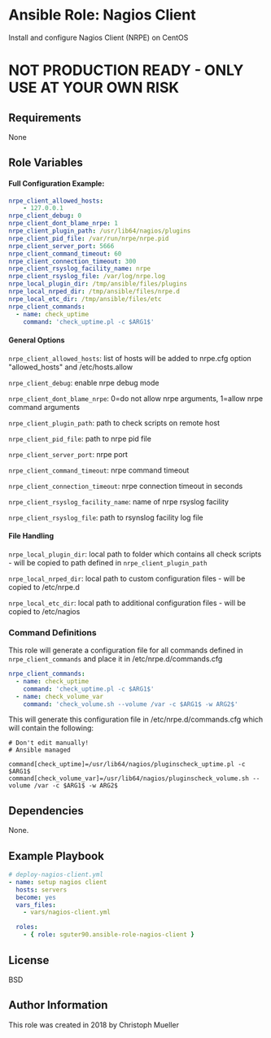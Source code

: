 Ansible Role: Nagios Client
=========

Install and configure Nagios Client (NRPE) on CentOS

# NOT PRODUCTION READY - ONLY USE AT YOUR OWN RISK

Requirements
------------

None

Role Variables
--------------
#### Full Configuration Example:
```yaml
nrpe_client_allowed_hosts:
    - 127.0.0.1
nrpe_client_debug: 0
nrpe_client_dont_blame_nrpe: 1
nrpe_client_plugin_path: /usr/lib64/nagios/plugins
nrpe_client_pid_file: /var/run/nrpe/nrpe.pid
nrpe_client_server_port: 5666
nrpe_client_command_timeout: 60
nrpe_client_connection_timeout: 300
nrpe_client_rsyslog_facility_name: nrpe
nrpe_client_rsyslog_file: /var/log/nrpe.log
nrpe_local_plugin_dir: /tmp/ansible/files/plugins
nrpe_local_nrped_dir: /tmp/ansible/files/nrpe.d
nrpe_local_etc_dir: /tmp/ansible/files/etc
nrpe_client_commands:
  - name: check_uptime
    command: 'check_uptime.pl -c $ARG1$'
```

#### General Options

`nrpe_client_allowed_hosts`: list of hosts will be added to nrpe.cfg option "allowed_hosts" and /etc/hosts.allow

`nrpe_client_debug`: enable nrpe debug mode

`nrpe_client_dont_blame_nrpe`:  0=do not allow nrpe arguments, 1=allow nrpe command arguments

`nrpe_client_plugin_path`: path to check scripts on remote host

`nrpe_client_pid_file`: path to nrpe pid file

`nrpe_client_server_port`: nrpe port

`nrpe_client_command_timeout`: nrpe command timeout

`nrpe_client_connection_timeout`: nrpe connection timeout in seconds

`nrpe_client_rsyslog_facility_name`: name of nrpe rsyslog facility

`nrpe_client_rsyslog_file`: path to rsynslog facility log file

#### File Handling

`nrpe_local_plugin_dir`: local path to folder which contains all check scripts - will be copied to path defined in `nrpe_client_plugin_path`

`nrpe_local_nrped_dir`: local path to custom configuration files - will be copied to /etc/nrpe.d

`nrpe_local_etc_dir`: local path to additional configuration files - will be copied to /etc/nagios 

### Command Definitions
This role will generate a configuration file for all commands defined in `nrpe_client_commands` and place it in /etc/nrpe.d/commands.cfg

```yaml
nrpe_client_commands:
  - name: check_uptime
    command: 'check_uptime.pl -c $ARG1$'
  - name: check_volume_var
    command: 'check_volume.sh --volume /var -c $ARG1$ -w ARG2$'
```

This will generate this configuration file in /etc/nrpe.d/commands.cfg which will contain the following:
```
# Don't edit manually!
# Ansible managed

command[check_uptime]=/usr/lib64/nagios/pluginscheck_uptime.pl -c $ARG1$
command[check_volume_var]=/usr/lib64/nagios/pluginscheck_volume.sh --volume /var -c $ARG1$ -w ARG2$
```



Dependencies
------------

None.

Example Playbook
----------------



```yaml
# deploy-nagios-client.yml
- name: setup nagios client
  hosts: servers
  become: yes
  vars_files:
    - vars/nagios-client.yml

  roles:
    - { role: sguter90.ansible-role-nagios-client }
```

License
-------

BSD

Author Information
------------------

This role was created in 2018 by Christoph Mueller

